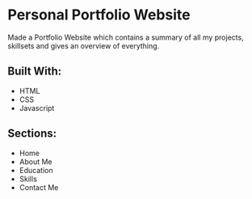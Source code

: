 # Personal Portfolio Website
Made a Portfolio Website which contains a summary of all my projects, skillsets and gives an overview of everything.


## Built With: ##
* HTML
* CSS
* Javascript

## Sections: ##
* Home
* About Me
* Education
* Skills
* Contact Me




